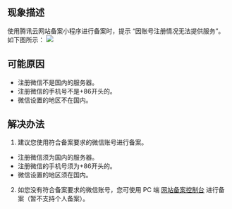 ## 现象描述
使用腾讯云网站备案小程序进行备案时，提示 “因账号注册情况无法提供服务”。如下图所示：
![](https://main.qcloudimg.com/raw/856816d6187981d93014a110ca2f10f1.png)

## 可能原因
- 注册微信不是国内的服务器。
- 注册微信的手机号不是+86开头的。
- 微信设置的地区不在国内。

## 解决办法
1. 建议您使用符合备案要求的微信账号进行备案。
  - 注册微信须为国内的服务器。
  - 注册微信的手机号须为+86开头的。
  - 微信设置的地区须在国内。
2. 如您没有符合备案要求的微信账号，您可使用 PC 端 [网站备案控制台](https://console.cloud.tencent.com/beian/manage) 进行备案（暂不支持个人备案）。

